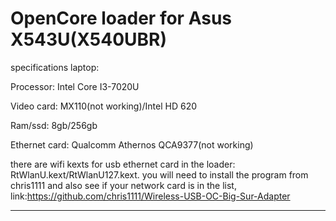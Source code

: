 # OpenCore loader for Asus X543U(X540UBR)


specifications laptop:

Processor: Intel Core I3-7020U

Video card: MX110(not working)/Intel HD 620

Ram/ssd: 8gb/256gb

Ethernet card: Qualcomm Athernos QCA9377(not working)

there are wifi kexts for usb ethernet card in the loader: RtWlanU.kext/RtWlanU127.kext. 
you will need to install the program from chris1111 and also see if your network card is in the list, link:https://github.com/chris1111/Wireless-USB-OC-Big-Sur-Adapter


----

